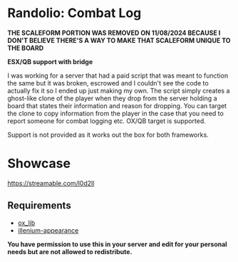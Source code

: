 # Randolio: Combat Log

**THE SCALEFORM PORTION WAS REMOVED ON 11/08/2024 BECAUSE I DON'T BELIEVE THERE'S A WAY TO MAKE THAT SCALEFORM UNIQUE TO THE BOARD**

**ESX/QB support with bridge**

I was working for a server that had a paid script that was meant to function the same but it was broken, escrowed and I couldn't see the code to actually fix it so I ended up just making my own. The script simply creates a ghost-like clone of the player when they drop from the server holding a board that states their information and reason for dropping. You can target the clone to copy information from the player in the case that you need to report someone for combat logging etc. OX/QB target is supported.

Support is not provided as it works out the box for both frameworks.

# Showcase
https://streamable.com/l0d2ll

## Requirements

* [ox_lib](https://github.com/overextended/ox_lib/releases/)
* [illenium-appearance](https://github.com/iLLeniumStudios/illenium-appearance/releases/)

**You have permission to use this in your server and edit for your personal needs but are not allowed to redistribute.**
